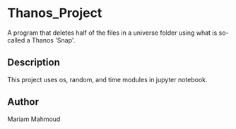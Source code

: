 # Thanos_Project
A program that deletes half of the files in a universe folder using what is so-called a Thanos 'Snap'.

## Description
This project uses os, random, and time modules in jupyter notebook.

## Author
Mariam Mahmoud